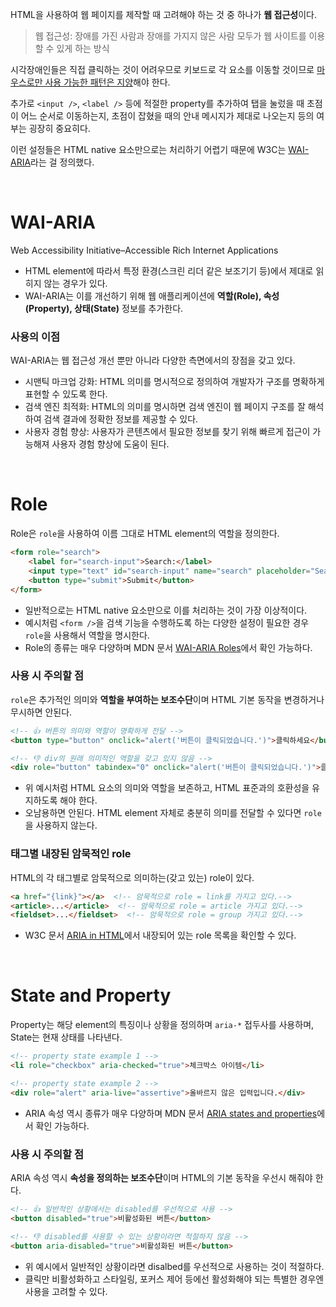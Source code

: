 HTML을 사용하여 웹 페이지를 제작할 때 고려해야 하는 것 중 하나가 **웹 접근성**이다.
> 웹 접근성: 장애를 가진 사람과 장애를 가지지 않은 사람 모두가 웹 사이트를 이용할 수 있게 하는 방식

시각장애인들은 직접 클릭하는 것이 어려우므로 키보드로 각 요소를 이동할 것이므로 [마우스로만 사용 가능한 패턴은 지양](https://ko.legacy.reactjs.org/docs/accessibility.html#mouse-and-pointer-events)해야 한다.

추가로 `<input />`, `<label />` 등에 적절한 property를 추가하여 탭을 눌렀을 때 초점이 어느 순서로 이동하는지, 초점이 잡혔을 때의 안내 메시지가 제대로 나오는지 등의 여부는 굉장히 중요히다.

이런 설정들은 HTML native 요소만으로는 처리하기 어렵기 때문에 W3C는 [WAI-ARIA](https://developer.mozilla.org/ko/docs/Web/Accessibility/ARIA)라는 걸 정의했다.

<br/>

# WAI-ARIA
Web Accessibility Initiative–Accessible Rich Internet Applications
- HTML element에 따라서 특정 환경(스크린 리더 같은 보조기기 등)에서 제대로 읽히지 않는 경우가 있다.
- WAI-ARIA는 이를 개선하기 위해 웹 애플리케이션에 **역할(Role), 속성(Property), 상태(State)** 정보를 추가한다.

### 사용의 이점
WAI-ARIA는 웹 접근성 개선 뿐만 아니라 다양한 측면에서의 장점을 갖고 있다.
- 시맨틱 마크업 강화: HTML 의미를 명시적으로 정의하여 개발자가 구조를 명확하게 표현할 수 있도록 한다.
- 검색 엔진 최적화: HTML의 의미를 명시하면 검색 엔진이 웹 페이지 구조를 잘 해석하여 검색 결과에 정확한 정보를 제공할 수 있다.
- 사용자 경험 향상: 사용자가 콘텐츠에서 필요한 정보를 찾기 위해 빠르게 접근이 가능해져 사용자 경험 향상에 도움이 된다.

<br/>

# Role
Role은 `role`을 사용하여 이름 그대로 HTML element의 역할을 정의한다.
```html
<form role="search">
    <label for="search-input">Search:</label>
    <input type="text" id="search-input" name="search" placeholder="Search...">
    <button type="submit">Submit</button>
</form>
```
- 일반적으로는 HTML native 요소만으로 이를 처리하는 것이 가장 이상적이다.
- 예시처럼 `<form />`을 검색 기능을 수행하도록 하는 다양한 설정이 필요한 경우 `role`을 사용해서 역할을 명시한다.
- Role의 종류는 매우 다양하며 MDN 문서 [WAI-ARIA Roles](https://developer.mozilla.org/en-US/docs/Web/Accessibility/ARIA/Roles)에서 확인 가능하다.
### 사용 시 주의할 점
`role`은 추가적인 의미와 **역할을 부여하는 보조수단**이며 HTML 기본 동작을 변경하거나 무시하면 안된다.
```html
<!-- 👍 버튼의 의미와 역할이 명확하게 전달 -->
<button type="button" onclick="alert('버튼이 클릭되었습니다.')">클릭하세요</button>

<!-- 👎 div의 원래 의미적인 역할을 갖고 있지 않음 -->
<div role="button" tabindex="0" onclick="alert('버튼이 클릭되었습니다.')">클릭하세요</div>
```
- 위 예시처럼 HTML 요소의 의미와 역할을 보존하고, HTML 표준과의 호환성을 유지하도록 해야 한다.
- 오남용하면 안된다. HTML element 자체로 충분히 의미를 전달할 수 있다면 `role`을 사용하지 않는다.
### 태그별 내장된 암묵적인 role
HTML의 각 태그별로 암묵적으로 의미하는(갖고 있는) role이 있다. 
```html
<a href="{link}"></a>  <!-- 암묵적으로 role = link를 가지고 있다.-->
<article>...</article>  <!-- 암묵적으로 role = article 가지고 있다.-->
<fieldset>...</fieldset>  <!-- 암묵적으로 role = group 가지고 있다.-->
```
- W3C 문서 [ARIA in HTML](https://www.w3.org/TR/html-aria/)에서 내장되어 있는 role 목록을 확인할 수 있다.

<br/>

# State and Property
Property는 해당 element의 특징이나 상황을 정의하며 `aria-*` 접두사를 사용하며, State는 현재 상태를 나타낸다.
```html
<!-- property state example 1 -->
<li role="checkbox" aria-checked="true">체크박스 아이템</li>

<!-- property state example 2 -->
<div role="alert" aria-live="assertive">올바르지 않은 입력입니다.</div>
```
- ARIA 속성 역시 종류가 매우 다양하며 MDN 문서 [ARIA states and properties](https://developer.mozilla.org/en-US/docs/Web/Accessibility/ARIA/Attributes)에서 확인 가능하다.
### 사용 시 주의할 점
ARIA 속성 역시 **속성을 정의하는 보조수단**이며 HTML의 기본 동작을 우선시 해줘야 한다.
```html
<!-- 👍 일반적인 상황에서는 disabled를 우선적으로 사용 -->
<button disabled="true">비활성화된 버튼</button>

<!-- 👎 disabled를 사용할 수 있는 상황이라면 적절하지 않음 -->
<button aria-disabled="true">비활성화된 버튼</button>
```
- 위 예시에서 일반적인 상황이라면 disalbed를 우선적으로 사용하는 것이 적절하다.
- 클릭만 비활성화하고 스타일링, 포커스 제어 등에선 활성화해야 되는 특별한 경우엔 사용을 고려할 수 있다.
